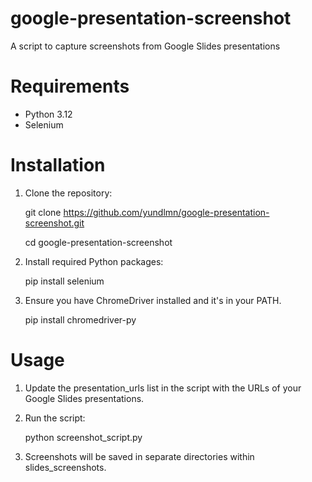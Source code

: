 # google-presentation-screenshot
A script to capture screenshots from Google Slides presentations

# Requirements

- Python 3.12
- Selenium

# Installation

1. Clone the repository:
   
   git clone https://github.com/yundlmn/google-presentation-screenshot.git
   
   cd google-presentation-screenshot

2. Install required Python packages:
   
   pip install selenium

3. Ensure you have ChromeDriver installed and it's in your PATH.
   
   pip install chromedriver-py

# Usage

1. Update the presentation_urls list in the script with the URLs of your Google Slides presentations.

2. Run the script:
   
   python screenshot_script.py

3. Screenshots will be saved in separate directories within slides_screenshots.
